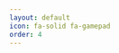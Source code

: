 ```yaml
---
layout: default
icon: fa-solid fa-gamepad
order: 4
---
```


<div class='threejs'>
    <div id='cube'></div>
</div>

<script src="https://cdnjs.cloudflare.com/ajax/libs/three.js/r121/three.min.js"></script>
<link rel="stylesheet" href="/assets/style.scss">
<script src='/assets/js/playground.js'></script>